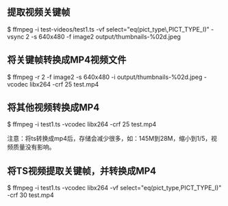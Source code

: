 
## 提取视频关键帧

$ ffmpeg -i test-videos/test1.ts -vf select="eq(pict_type\\,PICT_TYPE_I)" -vsync 2 -s 640x480 -f image2 output/thumbnails-%02d.jpeg

## 将关键帧转换成MP4视频文件

$ ffmpeg -r 2 -f image2 -s 640x480 -i output/thumbnails-%02d.jpeg -vcodec libx264 -crf 25  test.mp4

## 将其他视频转换成MP4

$ ffmpeg -i test1.ts -vcodec libx264 -crf 25 test.mp4

注意：将ts转换成mp4后，存储会减少很多，如：145M到28M，缩小到1/5，视频质量没有影响。

## 将TS视频提取关键帧，并转换成MP4

$ ffmpeg -i test1.ts -vcodec libx264 -vf select="eq(pict_type\,PICT_TYPE_I)" -crf 30 test.mp4





